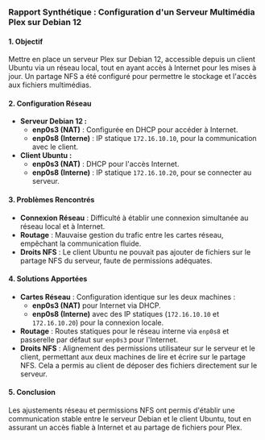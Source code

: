 ### Rapport Synthétique : Configuration d'un Serveur Multimédia Plex sur Debian 12

#### 1. **Objectif**
Mettre en place un serveur Plex sur Debian 12, accessible depuis un client Ubuntu via un réseau local, tout en ayant accès à Internet pour les mises à jour. Un partage NFS a été configuré pour permettre le stockage et l'accès aux fichiers multimédias.

#### 2. **Configuration Réseau**
- **Serveur Debian 12 :**
  - **enp0s3 (NAT)** : Configurée en DHCP pour accéder à Internet.
  - **enp0s8 (Interne)** : IP statique `172.16.10.10`, pour la communication avec le client.
- **Client Ubuntu :**
  - **enp0s3 (NAT)** : DHCP pour l'accès Internet.
  - **enp0s8 (Interne)** : IP statique `172.16.10.20`, pour se connecter au serveur.

#### 3. **Problèmes Rencontrés**
- **Connexion Réseau** : Difficulté à établir une connexion simultanée au réseau local et à Internet.
- **Routage** : Mauvaise gestion du trafic entre les cartes réseau, empêchant la communication fluide.
- **Droits NFS** : Le client Ubuntu ne pouvait pas ajouter de fichiers sur le partage NFS du serveur, faute de permissions adéquates.

#### 4. **Solutions Apportées**
- **Cartes Réseau** : Configuration identique sur les deux machines :
  - **enp0s3 (NAT)** pour Internet via DHCP.
  - **enp0s8 (Interne)** avec des IP statiques (`172.16.10.10` et `172.16.10.20`) pour la connexion locale.
- **Routage** : Routes statiques pour le réseau interne via `enp0s8` et passerelle par défaut sur `enp0s3` pour l'Internet.
- **Droits NFS** : Alignement des permissions utilisateur sur le serveur et le client, permettant aux deux machines de lire et écrire sur le partage NFS. Cela a permis au client de déposer des fichiers directement sur le serveur.

#### 5. **Conclusion**
Les ajustements réseau et permissions NFS ont permis d'établir une communication stable entre le serveur Debian et le client Ubuntu, tout en assurant un accès fiable à Internet et au partage de fichiers pour Plex.
